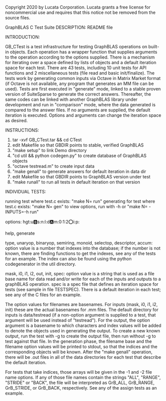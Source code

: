 
Copyright 2020 by Lucata Corporation.
Lucata grants a free license for noncommercial use and requires that this
notice not be removed from the source files.

GraphBLAS C Test Suite
DESCRIPTION: README file

INTRODUCTION:

GB_CTest is a test infrastructure for testing GraphBLAS
operations on built-in objects. Each operation has a wrapper function
that supplies arguments to the operation according to the options
supplied. There is a mechanism for iterating over a space defined by
lists of objects and a default iteration space for each test. There
are 43 tests, including 10 unit tests for API functions and 2
miscellaneous tests (file read and basic init/finalize). The tests
work by generating common inputs via Octave in Matrix Market format
(if Octave is not available, any program that generates an MM file can
be used). Tests are first executed in "generate" mode, linked to a
stable proven version of SuiteSparse to generate the correct
answers. Thereafter, the same codes can be linked with another
GraphBLAS library under development and run in "comparison" mode,
where the data generated is compared to the answer files. If no
arguments are supplied, the default iteration is executed. Options and
arguments can change the iteration space as desired.

INSTRUCTIONS:

1) tar -xvf GB_CTest.tar && cd CTest
2) edit Makefile so that GBDIR points to stable, verified GraphBLAS
3) "make setup" to  link Demo directory
4) "cd util && python codegen.py" to create database of GraphBLAS objects
5) "octave testread.m" to create input data
6) "make genall" to generate answers for default iteration in data dir
7) edit Makefile so that GBDIR points to GraphBLAS version under test
8) "make runall" to run all tests in default iteration on that version

INDIVIDUAL TESTS:

running test<N> where test<N>.c exists: "make N=<N> run"
generating for test<N> where test<N>.c exists: "make N=<N> gen"
to view options, run with -h or "make N=<N> -INPUTS=-h run"

options: hgt:u:b:s:n:l:d:a:m:0:1:2:o:i:p:

help, generate

type, unaryop, binaryop, semiring, monoid, selectop, descriptor, accum:
option value is a number that indexes into the database; if the number is not
known, there are finding functions to get the indexes, see any of the tests
for an example. The index can also be found using the python
codegenerator in the util directory.

mask, i0, i1, i2, out, init, spec:
option value is a string that is used as a file base name for data read and/or
write for each of the inputs and outputs to a graphBLAS operation. spec is
a spec file that defines an iteration space for tests (see sample in
file TESTSPEC). There is a default iteration in each test; see any of
the C files for an example.

The option values for filenames are basenames. For inputs (mask, i0,
i1, i2, init) these are the actual basenames for .mm files. The
default directory for inputs is data/testread (if a non-option
argument is supplied to a test, that argument will be used instead of
"testread"). For the output, the option argument is a basename to
which characters and index values will be added to denote the objects used in
generating the output. To create a new known output, run the test with
-g to create the output file, then run without -g to test against that
file. In the generation phase, the filename base and the filename
option values will be printed to stdout, so that the indices and the
corresponding objects will be known. After the "make genall"
operation, there will be .out files in all of the data directories for
each test that describe the default iteration.

For tests that take indices, those arrays will be given in the -1 and
-2 file name options. If any of those file names contain the strings
"ALL", "RANGE", "STRIDE" or "BACK", the file will be interpreted as
GrB_ALL, GrB_RANGE, GrB_STRIDE, or GrB_BACK, respectively. See any of
the assign tests as an example.